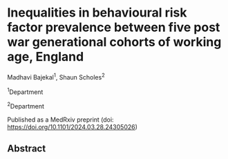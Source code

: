 # Inequalities in behavioural risk factor prevalence between five post war generational cohorts of working age, England
Madhavi Bajekal<sup>1</sup>, Shaun Scholes<sup>2</sup>

<sup>1</sup>Department

<sup>2</sup>Department

Published as a MedRxiv preprint (doi: https://doi.org/10.1101/2024.03.28.24305026)

## Abstract
